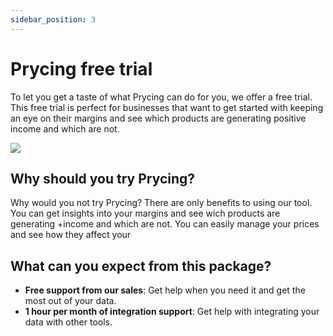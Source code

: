 ```yaml
---
sidebar_position: 3
---
```


# Prycing free trial

To let you get a taste of what Prycing can do for you, we offer a free trial. This free trial is perfect for businesses
that want to get started with keeping an eye on their margins and see which products are generating positive income and
which are not.

![](/img/trial.png)

## Why should you try Prycing?

Why would you not try Prycing? There are only benefits to using our tool. You can get insights into your margins and see
wich products are generating +income and which are not. You can easily manage your prices and see how they affect your

## What can you expect from this package?

- **Free support from our sales**: Get help when you need it and get the most out of your data.
- **1 hour per month of integration support**: Get help with integrating your data with other tools.
